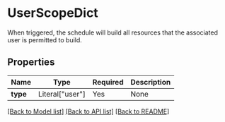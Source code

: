 # UserScopeDict

When triggered, the schedule will build all resources that the
associated user is permitted to build.


## Properties
| Name | Type | Required | Description |
| ------------ | ------------- | ------------- | ------------- |
**type** | Literal["user"] | Yes | None |


[[Back to Model list]](../../../../README.md#models-v2-link) [[Back to API list]](../../../../README.md#apis-v2-link) [[Back to README]](../../../../README.md)

